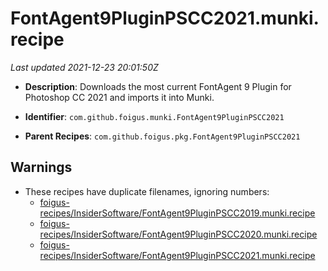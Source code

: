 # FontAgent9PluginPSCC2021.munki.recipe

_Last updated 2021-12-23 20:01:50Z_

- **Description**: Downloads the most current FontAgent 9 Plugin for Photoshop CC 2021 and imports it into Munki.

- **Identifier**: `com.github.foigus.munki.FontAgent9PluginPSCC2021`

- **Parent Recipes**: `com.github.foigus.pkg.FontAgent9PluginPSCC2021`


## Warnings

- These recipes have duplicate filenames, ignoring numbers:
    - [foigus-recipes/InsiderSoftware/FontAgent9PluginPSCC2019.munki.recipe](/autopkg-dupe-tracker/foigus-recipes/InsiderSoftware/FontAgent9PluginPSCC2019.munki.recipe)
    - [foigus-recipes/InsiderSoftware/FontAgent9PluginPSCC2020.munki.recipe](/autopkg-dupe-tracker/foigus-recipes/InsiderSoftware/FontAgent9PluginPSCC2020.munki.recipe)
    - [foigus-recipes/InsiderSoftware/FontAgent9PluginPSCC2021.munki.recipe](/autopkg-dupe-tracker/foigus-recipes/InsiderSoftware/FontAgent9PluginPSCC2021.munki.recipe)